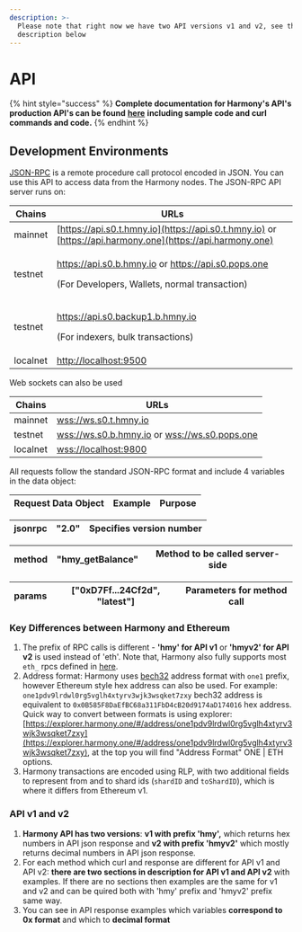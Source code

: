```yaml
---
description: >-
  Please note that right now we have two API versions v1 and v2, see the
  description below
---
```


# API

{% hint style="success" %}
**Complete documentation for Harmony's API's production API's can be found** [**here**](https://api.hmny.io/?version=latest) **including sample code and curl commands and code.**&#x20;
{% endhint %}

## Development Environments

[JSON-RPC](https://en.wikipedia.org/wiki/JSON-RPC) is a remote procedure call protocol encoded in JSON. You can use this API to access data from the Harmony nodes. The JSON-RPC API server runs on:

| Chains   | URLs                                                                                                                                                                                          |
| -------- | --------------------------------------------------------------------------------------------------------------------------------------------------------------------------------------------- |
| mainnet  | [https://api.s0.t.hmny.io](https://api.s0.t.hmny.io) or [https://api.harmony.one](https://api.harmony.one)                                                                                    |
| testnet  | <p><a href="https://api.s0.b.hmny.io">https://api.s0.b.hmny.io</a>  or <a href="https://api.s0.pops.one">https://api.s0.pops.one</a> </p><p>(For Developers, Wallets, normal transaction)</p> |
| testnet  | <p><a href="https://api.s0.backup1.b.hmny.io">https://api.s0.backup1.b.hmny.io</a> </p><p>(For indexers, bulk  transactions)</p>                                                              |
| localnet | [http://localhost:9500](http://localhost:9500)                                                                                                                                                |

Web sockets can also be used

| Chains   | URLs                                                                                             |
| -------- | ------------------------------------------------------------------------------------------------ |
| mainnet  | [wss://ws.s0.t.hmny.io](wss://ws.s0.t.hmny.io)                                                   |
| testnet  | [wss://ws.s0.b.hmny.io](wss://ws.s0.pga.hmny.io) or [wss://ws.s0.pops.one](wss://ws.s0.pops.one) |
| localnet | [wss://localhost:9800](./)                                                                       |

All requests follow the standard JSON-RPC format and include 4 variables in the data object:

| Request Data Object | Example | Purpose |
| ------------------- | ------- | ------- |

| jsonrpc | "2.0" | Specifies version number |
| ------- | ----- | ------------------------ |

| method | "hmy\_getBalance" | Method to be called server-side |
| ------ | ----------------- | ------------------------------- |

| params | \["0xD7Ff...24Cf2d", "latest"] | Parameters for method call |
| ------ | ------------------------------ | -------------------------- |

### Key Differences between Harmony and Ethereum

1. The prefix of RPC calls is different - **'hmy' for API v1** or **'hmyv2' for API v2** is used instead of 'eth'. Note that, Harmony also fully supports most `eth_` rpcs defined in [here](https://eth.wiki/json-rpc/API).
2. Address format: Harmony uses [bech32](https://en.bitcoin.it/wiki/Bech32) address format with `one1` prefix, however Ethereum style hex address can also be used. For example: `one1pdv9lrdwl0rg5vglh4xtyrv3wjk3wsqket7zxy` bech32 address is equivalent to `0x0B585F8DaEfBC68a311FbD4cB20d9174aD174016` hex address. Quick way to convert between formats is using explorer: [https://explorer.harmony.one/#/address/one1pdv9lrdwl0rg5vglh4xtyrv3wjk3wsqket7zxy](https://explorer.harmony.one/#/address/one1pdv9lrdwl0rg5vglh4xtyrv3wjk3wsqket7zxy), at the top you will find "Address Format" ONE | ETH options.
3. Harmony transactions are encoded using RLP, with two additional fields to represent from and to shard ids (`shardID` and `toShardID`), which is where it differs from Ethereum v1.

### API v1 and v2

1. **Harmony API has two versions**: **v1 with prefix 'hmy',** which returns hex numbers in API json response and **v2 with prefix 'hmyv2'** which mostly returns decimal numbers in API json response.
2. For each method which curl and response are different for API v1 and API v2: **there are two sections in description for API v1 and API v2** with examples. If there are no sections then examples are the same for v1 and v2 and can be quired both with 'hmy' prefix and 'hmyv2' prefix same way.
3. You can see in API response examples which variables **correspond to 0x format** and which to **decimal format**
